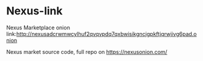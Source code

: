 # Nexus-link
Nexus Marketplace onion link:http://nexusadcrwmwcylhuf2qvqvpdq7qxbwisikgncjgpkftjqrwjivg6pad.onion

Nexus market source code, full repo on <a href="https://nexusonion.com/">https://nexusonion.com/</a>
